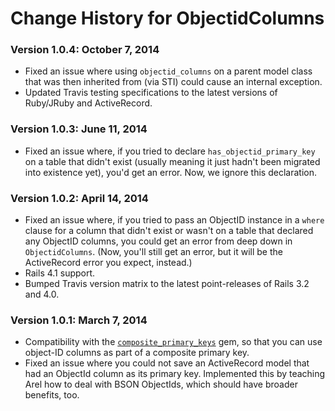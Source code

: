 # Change History for ObjectidColumns

### Version 1.0.4: October 7, 2014

* Fixed an issue where using `objectid_columns` on a parent model class that was then inherited from (via STI) could cause an internal exception.
* Updated Travis testing specifications to the latest versions of Ruby/JRuby and ActiveRecord.

### Version 1.0.3: June 11, 2014

* Fixed an issue where, if you tried to declare `has_objectid_primary_key` on a table that didn't exist (usually meaning it just hadn't been migrated into existence yet), you'd get an error. Now, we ignore this declaration.

### Version 1.0.2: April 14, 2014

* Fixed an issue where, if you tried to pass an ObjectID instance in a `where` clause for a column that didn't exist or wasn't on a table that declared any ObjectID columns, you could get an error from deep down in `ObjectidColumns`. (Now, you'll still get an error, but it will be the ActiveRecord error you expect, instead.)
* Rails 4.1 support.
* Bumped Travis version matrix to the latest point-releases of Rails 3.2 and 4.0.

### Version 1.0.1: March 7, 2014

* Compatibility with the [`composite_primary_keys`](https://github.com/composite-primary-keys/composite_primary_keys)
  gem, so that you can use object-ID columns as part of a composite primary key.
* Fixed an issue where you could not save an ActiveRecord model that had an ObjectId column as its primary key.
  Implemented this by teaching Arel how to deal with BSON ObjectIds, which should have broader benefits, too.
